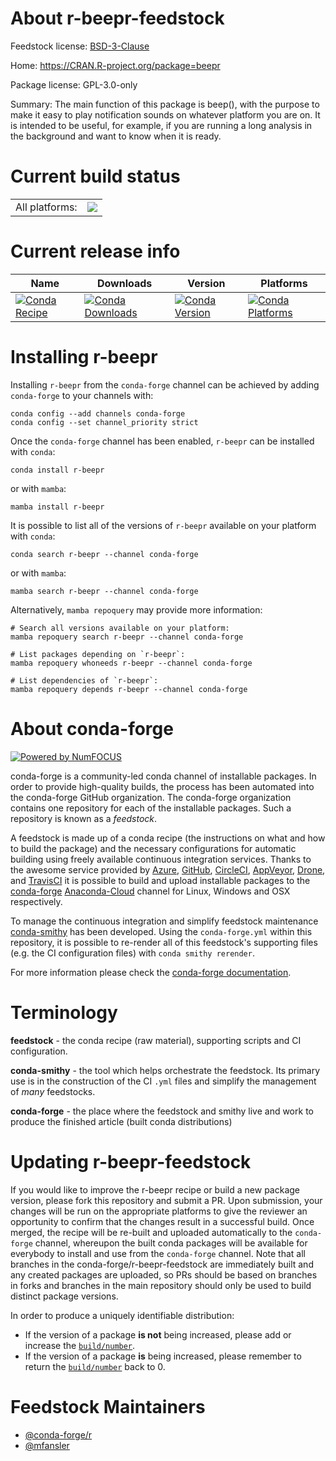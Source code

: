 About r-beepr-feedstock
=======================

Feedstock license: [BSD-3-Clause](https://github.com/conda-forge/r-beepr-feedstock/blob/main/LICENSE.txt)

Home: https://CRAN.R-project.org/package=beepr

Package license: GPL-3.0-only

Summary: The main function of this package is beep(), with the purpose to make it easy to play notification sounds on whatever platform you are on. It is intended to be useful, for example, if you are running a long analysis in the background and want to know when it is ready.

Current build status
====================


<table><tr><td>All platforms:</td>
    <td>
      <a href="https://dev.azure.com/conda-forge/feedstock-builds/_build/latest?definitionId=14001&branchName=main">
        <img src="https://dev.azure.com/conda-forge/feedstock-builds/_apis/build/status/r-beepr-feedstock?branchName=main">
      </a>
    </td>
  </tr>
</table>

Current release info
====================

| Name | Downloads | Version | Platforms |
| --- | --- | --- | --- |
| [![Conda Recipe](https://img.shields.io/badge/recipe-r--beepr-green.svg)](https://anaconda.org/conda-forge/r-beepr) | [![Conda Downloads](https://img.shields.io/conda/dn/conda-forge/r-beepr.svg)](https://anaconda.org/conda-forge/r-beepr) | [![Conda Version](https://img.shields.io/conda/vn/conda-forge/r-beepr.svg)](https://anaconda.org/conda-forge/r-beepr) | [![Conda Platforms](https://img.shields.io/conda/pn/conda-forge/r-beepr.svg)](https://anaconda.org/conda-forge/r-beepr) |

Installing r-beepr
==================

Installing `r-beepr` from the `conda-forge` channel can be achieved by adding `conda-forge` to your channels with:

```
conda config --add channels conda-forge
conda config --set channel_priority strict
```

Once the `conda-forge` channel has been enabled, `r-beepr` can be installed with `conda`:

```
conda install r-beepr
```

or with `mamba`:

```
mamba install r-beepr
```

It is possible to list all of the versions of `r-beepr` available on your platform with `conda`:

```
conda search r-beepr --channel conda-forge
```

or with `mamba`:

```
mamba search r-beepr --channel conda-forge
```

Alternatively, `mamba repoquery` may provide more information:

```
# Search all versions available on your platform:
mamba repoquery search r-beepr --channel conda-forge

# List packages depending on `r-beepr`:
mamba repoquery whoneeds r-beepr --channel conda-forge

# List dependencies of `r-beepr`:
mamba repoquery depends r-beepr --channel conda-forge
```


About conda-forge
=================

[![Powered by
NumFOCUS](https://img.shields.io/badge/powered%20by-NumFOCUS-orange.svg?style=flat&colorA=E1523D&colorB=007D8A)](https://numfocus.org)

conda-forge is a community-led conda channel of installable packages.
In order to provide high-quality builds, the process has been automated into the
conda-forge GitHub organization. The conda-forge organization contains one repository
for each of the installable packages. Such a repository is known as a *feedstock*.

A feedstock is made up of a conda recipe (the instructions on what and how to build
the package) and the necessary configurations for automatic building using freely
available continuous integration services. Thanks to the awesome service provided by
[Azure](https://azure.microsoft.com/en-us/services/devops/), [GitHub](https://github.com/),
[CircleCI](https://circleci.com/), [AppVeyor](https://www.appveyor.com/),
[Drone](https://cloud.drone.io/welcome), and [TravisCI](https://travis-ci.com/)
it is possible to build and upload installable packages to the
[conda-forge](https://anaconda.org/conda-forge) [Anaconda-Cloud](https://anaconda.org/)
channel for Linux, Windows and OSX respectively.

To manage the continuous integration and simplify feedstock maintenance
[conda-smithy](https://github.com/conda-forge/conda-smithy) has been developed.
Using the ``conda-forge.yml`` within this repository, it is possible to re-render all of
this feedstock's supporting files (e.g. the CI configuration files) with ``conda smithy rerender``.

For more information please check the [conda-forge documentation](https://conda-forge.org/docs/).

Terminology
===========

**feedstock** - the conda recipe (raw material), supporting scripts and CI configuration.

**conda-smithy** - the tool which helps orchestrate the feedstock.
                   Its primary use is in the construction of the CI ``.yml`` files
                   and simplify the management of *many* feedstocks.

**conda-forge** - the place where the feedstock and smithy live and work to
                  produce the finished article (built conda distributions)


Updating r-beepr-feedstock
==========================

If you would like to improve the r-beepr recipe or build a new
package version, please fork this repository and submit a PR. Upon submission,
your changes will be run on the appropriate platforms to give the reviewer an
opportunity to confirm that the changes result in a successful build. Once
merged, the recipe will be re-built and uploaded automatically to the
`conda-forge` channel, whereupon the built conda packages will be available for
everybody to install and use from the `conda-forge` channel.
Note that all branches in the conda-forge/r-beepr-feedstock are
immediately built and any created packages are uploaded, so PRs should be based
on branches in forks and branches in the main repository should only be used to
build distinct package versions.

In order to produce a uniquely identifiable distribution:
 * If the version of a package **is not** being increased, please add or increase
   the [``build/number``](https://docs.conda.io/projects/conda-build/en/latest/resources/define-metadata.html#build-number-and-string).
 * If the version of a package **is** being increased, please remember to return
   the [``build/number``](https://docs.conda.io/projects/conda-build/en/latest/resources/define-metadata.html#build-number-and-string)
   back to 0.

Feedstock Maintainers
=====================

* [@conda-forge/r](https://github.com/conda-forge/r/)
* [@mfansler](https://github.com/mfansler/)

